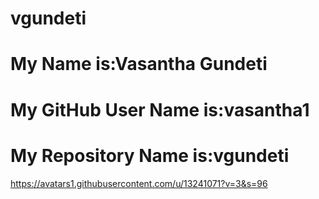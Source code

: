 # vgundeti
# My Name is:Vasantha Gundeti
# My GitHub User Name is:vasantha1
# My Repository Name is:vgundeti
https://avatars1.githubusercontent.com/u/13241071?v=3&s=96
